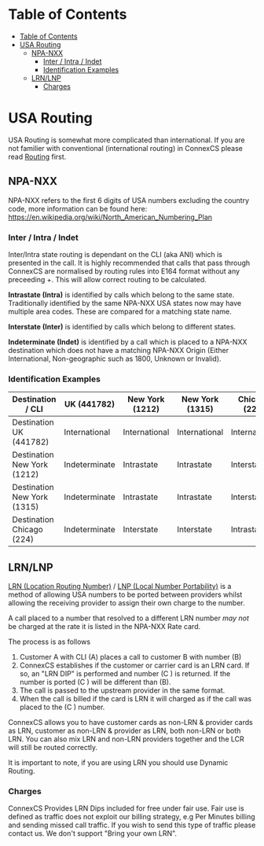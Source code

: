# Table of Contents
* [Table of Contents](#table-of-contents)
* [USA Routing](#usa-routing)
  * [NPA-NXX](#npa-nxx)
    * [Inter / Intra / Indet](#inter-intra-indet)
    * [Identification Examples](#identification-examples)
  * [LRN/LNP](#lrn-lnp)
    * [Charges](#charges)

# USA Routing
USA Routing is somewhat more complicated than international. If you are not familier with conventional (international routing) in ConnexCS please read [Routing](/en/latest/routing/) first.

## NPA-NXX
NPA-NXX refers to the first 6 digits of USA numbers excluding the country code, more information can be found here:
https://en.wikipedia.org/wiki/North_American_Numbering_Plan

### Inter / Intra / Indet
Inter/Intra state routing is dependant on the CLI (aka ANI) which is presented in the call. It is highly recommended that calls that pass through ConnexCS are normalised by routing rules into E164 format without any preceeding +. This will allow correct routing to be calculated.

**Intrastate (Intra)** is identified by calls which belong to the same state. Traditionally identified by the same NPA-NXX USA states now may have multiple area codes. These are compared for a matching state name.

**Interstate (Inter)** is identified by calls which belong to different states.

**Indeterminate (Indet)** is identified by a call which is placed to a NPA-NXX destination which does not have a matching NPA-NXX Origin (Either International, Non-geographic such as 1800, Unknown or Invalid).

### Identification Examples
| Destination / CLI           | UK (441782)   | New York (1212) | New York (1315) | Chicago (224) | Unknown       | Withheld      |
|-----------------------------|---------------|-----------------|-----------------|---------------|---------------|---------------|
| Destination UK (441782)     | International | International   | International   | International | International | International |
| Destination New York (1212) | Indeterminate | Intrastate      | Intrastate      | Interstate    | Indeterminate | Indeterminate |
| Destination New York (1315) | Indeterminate | Intrastate      | Intrastate      | Interstate    | Indeterminate | Indeterminate |
| Destination Chicago (224)   | Indeterminate | Interstate      | Interstate      | Intrastate    | Indeterminate | Indeterminate |


## LRN/LNP 
[LRN (Location Routing Number)](https://en.wikipedia.org/wiki/Location_Routing_Number) / [LNP (Local Number Portability)](https://en.wikipedia.org/wiki/Local_number_portability) is a method of allowing USA numbers to be ported between providers whilst allowing the receiving provider to assign their own charge to the number.

A call placed to a number that resolved to a different LRN number _may not_ be charged at the rate it is listed in the NPA-NXX Rate card.

The process is as follows
1. Customer A with CLI (A) places a call to customer B with number (B)
2. ConnexCS establishes if the customer or carrier card is an LRN card. If so, an "LRN DIP" is performed and number (C ) is returned. If the number is ported (C ) will be different than (B).
3. The call is passed to the upstream provider in the same format.
4. When the call is billed if the card is LRN it will charged as if the call was placed to the (C ) number.

ConnexCS allows you to have customer cards as non-LRN & provider cards as LRN, customer as non-LRN & provider as LRN, both non-LRN or both LRN. You can also mix LRN and non-LRN providers together and the LCR will still be routed correctly.

It is important to note, if you are using LRN you should use Dynamic Routing.

### Charges
ConnexCS Provides LRN Dips included for free under fair use. Fair use is defined as traffic does not exploit our billing strategy, e.g Per Minutes billing and sending missed call traffic. If you wish to send this type of traffic please contact us. We don't support "Bring your own LRN".
